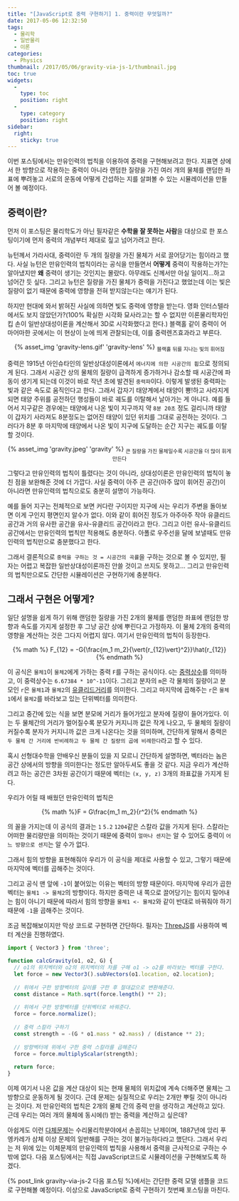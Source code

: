 ```yaml
---
title: "[JavaScript로 중력 구현하기] 1. 중력이란 무엇일까?"
date: 2017-05-06 12:32:50
tags:
  - 물리학
  - 일반물리
  - 이론
categories:
  - Physics
thumbnail: /2017/05/06/gravity-via-js-1/thumbnail.jpg
toc: true
widgets:
  - 
    type: toc
    position: right
  - 
    type: category
    position: right
sidebar:
  right:
    sticky: true
---
```


이번 포스팅에서는 만유인력의 법칙을 이용하여 중력을 구현해보려고 한다.
지표면 상에서 한 방향으로 작용하는 중력이 아니라 랜덤한 질량을 가진 여러 개의 물체를 랜덤한 좌표에 뿌려놓고 서로의 운동에 어떻게 간섭하는 지를 살펴볼 수 있는 시뮬레이션을 만들어 볼 예정이다.
<!-- more -->

## 중력이란?
먼저 이 포스팅은 물리학도가 아닌 필자같은 **수학을 잘 못하는 사람**을 대상으로 한 포스팅이기에 먼저 중력의 개념부터 제대로 짚고 넘어가려고 한다.

뉴턴께서 가라사대, 중력이란 두 개의 질량을 가진 물체가 서로 끌어당기는 힘이라고 했다.
사실 뉴턴은 만유인력의 법칙이라는 공식을 만들면서 **어떻게** 중력이 작용하는가?는 알아냈지만 **왜** 중력이 생기는 것인지는 몰랐다. 아무래도 신께서만 아실 일이지...하고 넘어간 듯 싶다.
그리고 뉴턴은 질량을 가진 물체가 중력을 가진다고 했었는데 이는 빛은 질량이 없기 때문에 중력에 영향을 전혀 받지않는다는 얘기가 된다.

하지만 현대에 와서 밝혀진 사실에 의하면 빛도 중력에 영향을 받는다.
영화 인터스텔라에서도 보지 않았던가?(100% 확실한 시각화 묘사라고는 할 수 없지만 이론물리학자인 킵 손이 일반상대성이론을 계산해서 3D로 시각화했다고 한다.)
블랙홀 같이 중력이 어마어마한 곳에서는 이 현상이 눈에 띄게 관찰되는데, 이를 중력렌즈효과라고 부른다.

<center>
  {% asset_img 'gravity-lens.gif' 'gravity-lens' %}
  <sub>블랙홀 뒤를 지나는 빛의 휘어짐</sub>
</center>

중력은 1915년 아인슈타인의 일반상대성이론에서 `에너지에 의한 시공간의 휨`으로 정의되게 된다.
그래서 시공간 상의 물체의 질량이 급격하게 증가하거나 감소할 때 시공간에 파동이 생기게 되는데 이것이 바로 작년 초에 발견된 `중력파`이다.
이렇게 발생된 중력파는 빛과 같은 속도로 움직인다고 한다. 그래서 갑자기 태양계에서 태양이 뿅!하고 사라지게 되면 태양 주위를 공전하던 행성들이 바로 궤도를 이탈해서 날아가는 게 아니다.
예를 들어서 지구같은 경우에는 태양에서 나온 빛이 지구까지 약 `8분 20초` 정도 걸리니까 태양이 갑자기 사라져도 8분정도는 없어진 태양이 있던 위치를 그대로 공전하는 것이다.
그러다가 8분 후 마지막에 태양에서 나온 빛이 지구에 도달하는 순간 지구는 궤도를 이탈할 것이다.

<center>
  {% asset_img 'gravity.jpeg' 'gravity' %}
  <sub>큰 질량을 가진 물체일수록 시공간을 더 많이 휘게 만든다</sub>
</center>

그렇다고 만유인력의 법칙이 틀렸다는 것이 아니라, 상대성이론은 만유인력의 법칙이 놓친 점을 보완해준 것에 더 가깝다.
사실 중력이 아주 큰 공간(아주 많이 휘어진 공간)이 아니라면 만유인력의 법칙으로도 충분히 설명이 가능하다.

예를 들어 지구는 전체적으로 보면 커다란 구이지만 지구에 사는 우리가 주변을 돌아보면 이게 구인지 평면인지 알수가 없다.
이와 같이 휘어진 정도가 아주아주 작아 유클리드 공간과 거의 유사한 공간을 유사-유클리드 공간이라고 한다.
그리고 이런 유사-유클리드 공간에서는 만유인력의 법칙만 적용해도 충분하다. 아폴로 우주선을 달에 보낼때도 만유인력의 법칙만으로 충분했다고 한다.

그래서 결론적으로 `중력을 구하는 것 = 시공간의 곡률`을 구하는 것으로 볼 수 있지만,
필자는 어렵고 복잡한 일반상대성이론까진 안쓸 것이고 쓰지도 못하고...
그리고 만유인력의 법칙만으로도 간단한 시뮬레이션은 구현하기에 충분하다.

## 그래서 구현은 어떻게?
일단 설명을 쉽게 하기 위해 랜덤한 질량을 가진 2개의 물체를 랜덤한 좌표에 랜덤한 방향과 속도를 가지게 설정한 후 그냥 공간 상에 뿌린다고 가정하자.
이 물체 2개의 중력의 영향을 계산하는 것은 그다지 어렵지 않다. 여기서 만유인력의 법칙이 등장한다.

<center>{% math %}
F_{12} = -G{\frac{m_1 m_2}{\vert{r_{12}\vert}^2}}\hat{r_{12}}
{% endmath %}</center>

이 공식은 `물체1`이 `물체2`에게 가하는 중력 `F`를 구하는 공식이다. `G`는 [중력상수](https://ko.wikipedia.org/wiki/%EC%A4%91%EB%A0%A5_%EC%83%81%EC%88%98)를 의미하고,
이 중력상수는 `6.67384 * 10^-11`이다. 그리고 분자의 `m`은 각 물체의 질량이고 분모인 `r`은 `물체1`과 `물체2`의 [유클리드거리](https://ko.wikipedia.org/wiki/%EC%9C%A0%ED%81%B4%EB%A6%AC%EB%93%9C_%EA%B1%B0%EB%A6%AC)를 의미한다.
그리고 마지막에 곱해주는 `r`은 `물체1`에서 `물체2`를 바라보고 있는 단위벡터를 의미한다.

그리고 중간에 있는 식을 보면 분모에 거리가 들어가있고 분자에 질량이 들어가있다.
이는 두 물체간의 거리가 멀어질수록 분모가 커지니까 값은 작게 나오고, 두 물체의 질량이 커질수록 분자가 커지니까 값은 크게 나온다는 것을 의미하며,
간단하게 말해서 중력은 `두 물체 간 거리에 반비례하고 두 물체 간 질량의 곱에 비례한다`라고 할 수 있다.

혹시 선형대수학을 안배우신 분들이 있을 지 모르니 간단하게 설명하면,
벡터라는 놈은 공간 상에서의 방향을 의미한다는 정도만 알아두셔도 좋을 것 같다.
지금 우리가 계산하려고 하는 공간은 3차원 공간이기 때문에 벡터는 `(x, y, z)` 3개의 좌표값을 가지게 된다.

우리가 어릴 때 배웠던 만유인력의 법칙은

<center>{% math %}F = G\frac{m_1 m_2}{r^2}{% endmath %}</center>

의 꼴을 가지는데 이 공식의 결과는 `1` `5.2` `1204`같은 스칼라 값을 가지게 된다. 스칼라는 어떠한 물리량만을 의미하는 것이기 때문에
중력이 `얼마나 센지`는 알 수 있어도 중력이 `어느 방향으로 센지`는 알 수가 없다.

그래서 힘의 방향을 표현해줘야 우리가 이 공식을 제대로 사용할 수 있고, 그렇기 때문에 마지막에 벡터를 곱해주는 것이다.

그리고 공식 맨 앞에 `-1`이 붙어있는 이유는 벡터의 방향 때문이다. 마지막에 우리가 곱한 벡터는 `물체1 -> 물체2`의 방향이다.
하지만 중력은 내 쪽으로 끌어당기는 힘이지 밀어내는 힘이 아니기 때문에 따라서 힘의 방향을 `물체1 <- 물체2`와 같이 반대로 바꿔줘야 하기 때문에 `-1`을 곱해주는 것이다.

조금 복잡해보이지만 막상 코드로 구현하면 간단하다. 필자는 [ThreeJS](https://threejs.org/)를 사용하여 벡터 계산을 진행하였다.

```js
import { Vector3 } from 'three';

function calcGravity(o1, o2, G) {
  // o1의 위치벡터와 o2의 위치벡터의 차를 구해 o1 -> o2를 바라보는 벡터를 구한다.
  let force = new Vector3().subVectors(o1.location, o2.location);
  
  // 위에서 구한 방향벡터의 길이를 구한 후 절대값으로 변환해준다.
  const distance = Math.sqrt(force.length() ** 2);
  
  // 위에서 구한 방향벡터를 단위벡터로 바꿔준다.
  force = force.normalize();
  
  // 중력 스칼라 구하기
  const strength = -(G * o1.mass * o2.mass) / (distance ** 2);
  
  // 방향벡터에 위에서 구한 중력 스칼라를 곱해준다
  force = force.multiplyScalar(strength);
  
  return force;
}
```

이제 여기서 나온 값을 계산 대상이 되는 현재 물체의 위치값에 계속 더해주면 물체는 그 방향으로 운동하게 될 것이다.
근데 문제는 실질적으로 우리는 2개만 뿌릴 것이 아니라는 것이다.
저 만유인력의 법칙은 2개의 물체 간의 중력 만을 생각하고 계산하고 있다. 근데 우리는 여러 개의 물체에 동시에(!) 받는 중력을 계산하고 싶은데?

아쉽게도 이런 [다체문제](https://ko.wikipedia.org/wiki/%EB%8B%A4%EC%B2%B4_%EB%AC%B8%EC%A0%9C)는 수리물리학분야에서 손꼽히는 난제이며,
1887년에 앙리 푸엥카레가 삼체 이상 문제의 일반해를 구하는 것이 불가능하다라고 했단다.
그래서 우리는 저 위에 있는 이체문제의 만유인력의 법칙을 사용해서 중력을 근사적으로 구하는 수 밖에 없다.
다음 포스팅에서는 직접 JavaScript코드로 시뮬레이션을 구현해보도록 하겠다.

{% post_link gravity-via-js-2 다음 포스팅 %}에서는 간단한 중력 모델 샘플을 코드로 구현해볼 예정이다.
이상으로 JavaScript로 중력 구현하기 첫번째 포스팅을 마친다.
